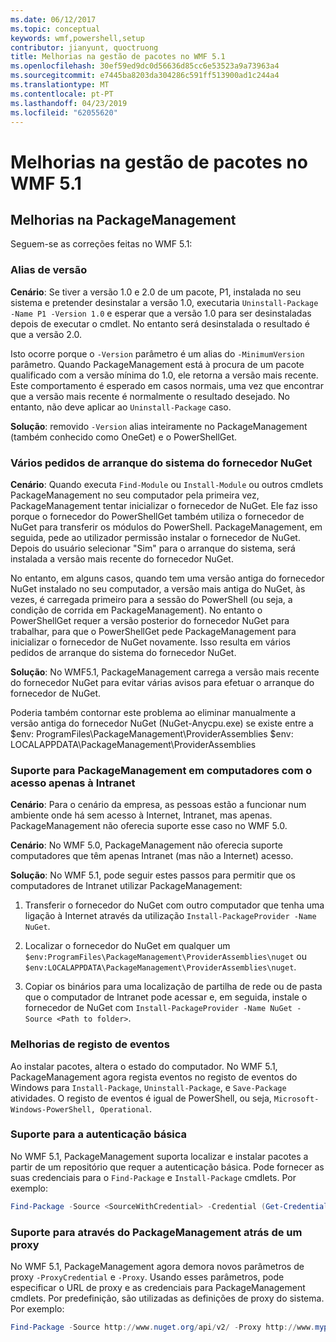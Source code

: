 ```yaml
---
ms.date: 06/12/2017
ms.topic: conceptual
keywords: wmf,powershell,setup
contributor: jianyunt, quoctruong
title: Melhorias na gestão de pacotes no WMF 5.1
ms.openlocfilehash: 30ef59ed9dc0d56636d85cc6e53523a9a73963a4
ms.sourcegitcommit: e7445ba8203da304286c591ff513900ad1c244a4
ms.translationtype: MT
ms.contentlocale: pt-PT
ms.lasthandoff: 04/23/2019
ms.locfileid: "62055620"
---
```

# <a name="improvements-to-package-management-in-wmf-51"></a>Melhorias na gestão de pacotes no WMF 5.1

## <a name="improvements-in-packagemanagement"></a>Melhorias na PackageManagement

Seguem-se as correções feitas no WMF 5.1:

### <a name="version-alias"></a>Alias de versão

**Cenário**: Se tiver a versão 1.0 e 2.0 de um pacote, P1, instalada no seu sistema e pretender desinstalar a versão 1.0, executaria `Uninstall-Package -Name P1 -Version 1.0` e esperar que a versão 1.0 para ser desinstaladas depois de executar o cmdlet. No entanto será desinstalada o resultado é que a versão 2.0.

Isto ocorre porque o `-Version` parâmetro é um alias do `-MinimumVersion` parâmetro. Quando PackageManagement está à procura de um pacote qualificado com a versão mínima do 1.0, ele retorna a versão mais recente. Este comportamento é esperado em casos normais, uma vez que encontrar que a versão mais recente é normalmente o resultado desejado. No entanto, não deve aplicar ao `Uninstall-Package` caso.

**Solução**: removido `-Version` alias inteiramente no PackageManagement (também conhecido como OneGet) e o PowerShellGet.

### <a name="multiple-prompts-for-bootstrapping-the-nuget-provider"></a>Vários pedidos de arranque do sistema do fornecedor NuGet

**Cenário**: Quando executa `Find-Module` ou `Install-Module` ou outros cmdlets PackageManagement no seu computador pela primeira vez, PackageManagement tentar inicializar o fornecedor de NuGet. Ele faz isso porque o fornecedor do PowerShellGet também utiliza o fornecedor de NuGet para transferir os módulos do PowerShell. PackageManagement, em seguida, pede ao utilizador permissão instalar o fornecedor de NuGet. Depois do usuário selecionar "Sim" para o arranque do sistema, será instalada a versão mais recente do fornecedor NuGet.

No entanto, em alguns casos, quando tem uma versão antiga do fornecedor NuGet instalado no seu computador, a versão mais antiga do NuGet, às vezes, é carregada primeiro para a sessão do PowerShell (ou seja, a condição de corrida em PackageManagement). No entanto o PowerShellGet requer a versão posterior do fornecedor NuGet para trabalhar, para que o PowerShellGet pede PackageManagement para inicializar o fornecedor de NuGet novamente. Isso resulta em vários pedidos de arranque do sistema do fornecedor NuGet.

**Solução**: No WMF5.1, PackageManagement carrega a versão mais recente do fornecedor NuGet para evitar várias avisos para efetuar o arranque do fornecedor de NuGet.

Poderia também contornar este problema ao eliminar manualmente a versão antiga do fornecedor NuGet (NuGet-Anycpu.exe) se existe entre a $env: ProgramFiles\PackageManagement\ProviderAssemblies $env: LOCALAPPDATA\PackageManagement\ProviderAssemblies


### <a name="support-for-packagemanagement-on-computers-with-intranet-access-only"></a>Suporte para PackageManagement em computadores com o acesso apenas à Intranet

**Cenário**: Para o cenário da empresa, as pessoas estão a funcionar num ambiente onde há sem acesso à Internet, Intranet, mas apenas. PackageManagement não oferecia suporte esse caso no WMF 5.0.

**Cenário**: No WMF 5.0, PackageManagement não oferecia suporte computadores que têm apenas Intranet (mas não a Internet) acesso.

**Solução**: No WMF 5.1, pode seguir estes passos para permitir que os computadores de Intranet utilizar PackageManagement:

1. Transferir o fornecedor do NuGet com outro computador que tenha uma ligação à Internet através da utilização `Install-PackageProvider -Name NuGet`.

2. Localizar o fornecedor do NuGet em qualquer um `$env:ProgramFiles\PackageManagement\ProviderAssemblies\nuget` ou `$env:LOCALAPPDATA\PackageManagement\ProviderAssemblies\nuget`.

3. Copiar os binários para uma localização de partilha de rede ou de pasta que o computador de Intranet pode acessar e, em seguida, instale o fornecedor de NuGet com `Install-PackageProvider -Name NuGet -Source <Path to folder>`.


### <a name="event-logging-improvements"></a>Melhorias de registo de eventos

Ao instalar pacotes, altera o estado do computador. No WMF 5.1, PackageManagement agora regista eventos no registo de eventos do Windows para `Install-Package`, `Uninstall-Package`, e `Save-Package` atividades. O registo de eventos é igual de PowerShell, ou seja, `Microsoft-Windows-PowerShell, Operational`.

### <a name="support-for-basic-authentication"></a>Suporte para a autenticação básica

No WMF 5.1, PackageManagement suporta localizar e instalar pacotes a partir de um repositório que requer a autenticação básica. Pode fornecer as suas credenciais para o `Find-Package` e `Install-Package` cmdlets. Por exemplo:

``` PowerShell
Find-Package -Source <SourceWithCredential> -Credential (Get-Credential)
```

### <a name="support-for-using-packagemanagement-behind-a-proxy"></a>Suporte para através do PackageManagement atrás de um proxy

No WMF 5.1, PackageManagement agora demora novos parâmetros de proxy `-ProxyCredential` e `-Proxy`. Usando esses parâmetros, pode especificar o URL de proxy e as credenciais para PackageManagement cmdlets. Por predefinição, são utilizadas as definições de proxy do sistema. Por exemplo:

``` PowerShell
Find-Package -Source http://www.nuget.org/api/v2/ -Proxy http://www.myproxyserver.com -ProxyCredential (Get-Credential)
```

